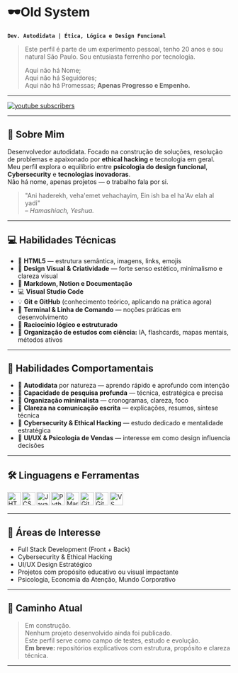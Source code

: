 # 🕶️Old System

**`Dev. Autodidata | Ética, Lógica e Design Funcional`**

>Este perfil é parte de um experimento pessoal, tenho 20 anos e sou natural São Paulo. Sou entusiasta ferrenho por tecnologia.
>
>Aqui não há Nome;  
>Aqui não há Seguidores;  
>Aqui não há Promessas; 
>**Apenas Progresso e Empenho.**

---

<p align="left">
  <a href="https://youtube.com/@tony0213?feature=shared">
    <img 
      alt="youtube subscribers" 
      title="Inscreva-se no canal" 
      src="https://custom-icon-badges.demolab.com/youtube/channel/subscribers/UCo-gJ8RnTn5akHqHvO55DVA?color=%23E05D44&label=Inscreva-se&logo=video&logoColor=white&style=for-the-badge&labelColor=CE4630"
    />
  </a>
  <a href="https://youtube.com/@tony0213?feature=shared">
 
  </a> 
  
</p>

---

## 🧠 Sobre Mim

Desenvolvedor autodidata. Focado na construção de soluções, resolução de problemas e apaixonado por **ethical hacking** e tecnologia em geral.  
Meu perfil explora o equilíbrio entre **psicologia do design funcional**, **Cybersecurity** e **tecnologias inovadoras**.  
Não há nome, apenas projetos — o trabalho fala por si.

> "Ani haderekh, veha'emet vehachayim, Ein ish ba el ha'Av elah al yadi"  
> – *Hamashiach, Yeshua.*
  

---

## 💻 Habilidades Técnicas

- 📄 **HTML5** — estrutura semântica, imagens, links, emojis  
- 🎨 **Design Visual & Criatividade** — forte senso estético, minimalismo e clareza visual  
- 🧪 **Markdown, Notion e Documentação**  
- 💻 **Visual Studio Code**  
- 💡 **Git e GitHub** (conhecimento teórico, aplicando na prática agora)  
- 🧭 **Terminal & Linha de Comando** — noções práticas em desenvolvimento  
- 📐 **Raciocínio lógico e estruturado**  
- 🚀 **Organização de estudos com ciência:** IA, flashcards, mapas mentais, métodos ativos

---

## 🧬 Habilidades Comportamentais

- 🧠 **Autodidata** por natureza — aprendo rápido e aprofundo com intenção  
- 🧩 **Capacidade de pesquisa profunda** — técnica, estratégica e precisa  
- 🧘 **Organização minimalista** — cronogramas, clareza, foco  
- 📎 **Clareza na comunicação escrita** — explicações, resumos, síntese técnica  
- 🔐 **Cybersecurity & Ethical Hacking** — estudo dedicado e mentalidade estratégica  
- 🎨 **UI/UX & Psicologia de Vendas** — interesse em como design influencia decisões

---

## 🛠️ Linguagens e Ferramentas

<img align="left" alt="HTML" title="HTML" width="30px" src="https://cdn.jsdelivr.net/gh/devicons/devicon@latest/icons/html5/html5-original.svg" />
<img align="left" alt="CSS" title="CSS" width="30px" src="https://cdn.jsdelivr.net/gh/devicons/devicon@latest/icons/css3/css3-original.svg" />
<img align="left" alt="JavaScript" title="JavaScript" width="30px" src="https://cdn.jsdelivr.net/gh/devicons/devicon@latest/icons/javascript/javascript-original.svg" />
<img align="left" alt="Python" title="Python" width="30px" src="https://cdn.jsdelivr.net/gh/devicons/devicon@latest/icons/python/python-original.svg" />
<img align="left" alt="Markdown" title="Markdown" width="30px" src="https://cdn.jsdelivr.net/gh/devicons/devicon/icons/markdown/markdown-original.svg" />
<img align="left" alt="Git" title="Git" width="30px" src="https://cdn.jsdelivr.net/gh/devicons/devicon@latest/icons/git/git-original.svg" />
<img align="left" alt="GitHub" title="GitHub" width="30px" src="https://cdn.jsdelivr.net/gh/devicons/devicon@latest/icons/github/github-original.svg" />
<img align="left" alt="VS Code" title="Visual Studio Code" width="30px" src="https://cdn.jsdelivr.net/gh/devicons/devicon@latest/icons/vscode/vscode-original.svg" />

<br/><br/>

---

## 🎯 Áreas de Interesse

- Full Stack Development (Front + Back)  
- Cybersecurity & Ethical Hacking  
- UI/UX Design Estratégico  
- Projetos com propósito educativo ou visual impactante  
- Psicologia, Economia da Atenção, Mundo Corporativo  

---

## 👣 Caminho Atual

> Em construção.  
> Nenhum projeto desenvolvido ainda foi publicado.  
> Este perfil serve como campo de testes, estudo e evolução.  
> **Em breve:** repositórios explicativos com estrutura, propósito e clareza técnica.

---

